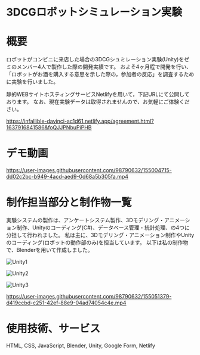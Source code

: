 # 3DCGロボットシミュレーション実験

# 概要
ロボットがコンビニに来店した場合の3DCGシュミレーション実験(Unity)をゼミのメンバー4人で製作した際の開発実績です。
およそ4ヶ月程で開発を行い、「ロボットがお酒を購入する意思を示した際の，参加者の反応」を調査するために実験を行いました。


静的WEBサイトホスティングサービスNetlifyを用いて，下記URLにて公開しております。
なお、現在実験データは取得されませんので、お気軽にご体験ください。

https://infallible-davinci-ac1d61.netlify.app/agreement.html?1637916841586&foQJJPNbuPiPHB

# デモ動画
https://user-images.githubusercontent.com/98790632/155004715-dd02c2bc-b949-4acd-aed9-0d68a5b305fa.mp4

# 制作担当部分と制作物一覧
実験システムの製作は、アンケートシステム製作、3Dモデリング・アニメーション制作、Unityのコーディング(C#)、データベース管理・統計処理、の4つに分担して行われました。
私は主に、3Dモデリング・アニメーション制作やUnityのコーディング(ロボットの動作部のみ)を担当しています。
以下は私の制作物で、Blenderを用いて作成しました。

![Unity1](https://user-images.githubusercontent.com/98790632/155042527-6cf72451-5b87-400a-bcf8-1c65e2f65ad8.png)

![Unity2](https://user-images.githubusercontent.com/98790632/155042536-6073da67-5faa-4197-b8a6-ab00bd46e3bc.png)

![Unity3](https://user-images.githubusercontent.com/98790632/155042546-540ca6c5-c195-40f9-8061-ff7dcdd6831e.png)

https://user-images.githubusercontent.com/98790632/155051379-d419ccbd-c251-42ef-88e9-04ad74054c4e.mp4


# 使用技術、サービス
HTML, CSS, JavaScript, Blender, Unity, Google Form, Netlify
